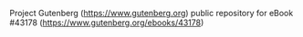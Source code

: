 Project Gutenberg (https://www.gutenberg.org) public repository for eBook #43178 (https://www.gutenberg.org/ebooks/43178)
